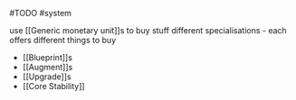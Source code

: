 #TODO
#system 

use [[Generic monetary unit]]s to buy stuff
different specialisations - each offers different things to buy
- [[Blueprint]]s
- [[Augment]]s
- [[Upgrade]]s
- [[Core Stability]]